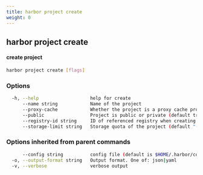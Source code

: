 ```yaml
---
title: harbor project create
weight: 0
---
```

## harbor project create

#### create project

```sh
harbor project create [flags]
```

### Options

```sh
  -h, --help                   help for create
      --name string            Name of the project
      --proxy-cache            Whether the project is a proxy cache project
      --public                 Project is public or private (default true)
      --registry-id string     ID of referenced registry when creating the proxy cache project
      --storage-limit string   Storage quota of the project (default "-1")
```

### Options inherited from parent commands

```sh
      --config string          config file (default is $HOME/.harbor/config.yaml) (default "/home/user/.harbor/config.yaml")
  -o, --output-format string   Output format. One of: json|yaml
  -v, --verbose                verbose output
```

